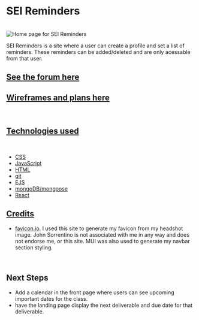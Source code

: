 <h1>SEI Reminders</h1>
<br>

<img src='https://scontent.xx.fbcdn.net/v/t1.15752-9/311229664_816355866243449_1837930710327830495_n.png?stp=dst-png_p403x403&_nc_cat=105&ccb=1-7&_nc_sid=aee45a&_nc_ohc=wqC16NGQvekAX8b1Lco&_nc_ad=z-m&_nc_cid=0&_nc_ht=scontent.xx&oh=03_AdRL96toVm_1XF1fmXLttVPB4jcSQMuGZwaQ2L1BuFGrAg&oe=6394E18B' alt='Home page for SEI Reminders'>

<p>SEI Reminders is a site where a user can create a profile and set a list of reminders. These reminders can be added/deleted and are only acessable from that user.</p>

<h2><a href='https://sei-reminders.netlify.app/'>See the forum here</a></h2>

<h2><a href='https://trello.com/b/UdsuOFo7/hackathon'>Wireframes and plans here</h2>
<br>

<h2>Technologies used</h2>
<br>

<ul>
  <li>CSS</li>
  <li>JavaScript</li>
  <li>HTML</li>
  <li>git</li>
  <li>EJS</li>
  <li>mongoDB/mongoose</li>
  <li>React</li>
</ul>

<h2>Credits</h2>

<ul>
  <li><a href="https://favicon.io/favicon-converter/">favicon.io</a>. I used this site to generate my favicon from my headshot image. John Sorrentino is not associated with me in any way and does not endorse me, or this site. MUI was also used to generate my navbar section styling.</li>
</ul>
<br>


<h2>Next Steps</h2>

<ul>
  <li>Add a calendar in the front page where users can see upcoming important dates for the class.</li>
  <li>have the landing page display the next deliverable and due date for that deliverable.</li>
</ul>
<br>